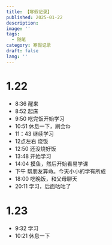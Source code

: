 ```yaml
---
title: 【寒假记录】
published: 2025-01-22
description: 
image: ''
tags:
  - 随笔
category: 寒假记录
draft: false
lang: ''
---
```

# 1.22
- 8:36 醒来
- 8:52 起床
- 9:50 吃完饭开始学习
- 10:51 休息一下，刷会tb
- 11：43 继续学习
- 12点左右 烧饭
- 12:50 还没烧好饭
- 13:48 开始学习
- 14:04 摸鱼，然后开始看易学课
- 下午 帮朋友算命。今天小小的学有所成
- 18:00 吃晚饭，和父母聊天
- 20:11 学习，后面咕咕了

# 1.23
- 9:32 学习
- 10:21 休息一下





